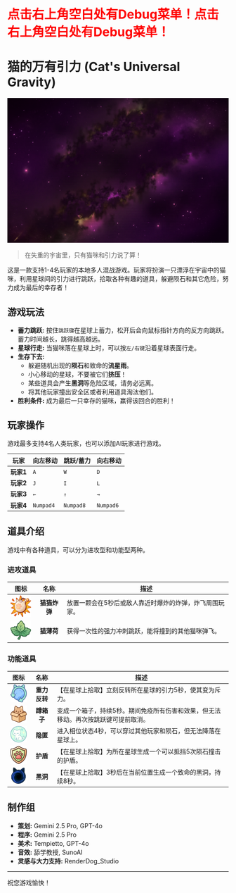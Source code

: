 <h1 style="color:red;">点击右上角空白处有Debug菜单！点击右上角空白处有Debug菜单！</h1>

# 猫的万有引力 (Cat's Universal Gravity)

![Game Screenshot](./images/backgroundd.png)

> 在失重的宇宙里，只有猫咪和引力说了算！

这是一款支持1-4名玩家的本地多人混战游戏。玩家将扮演一只漂浮在宇宙中的猫咪，利用星球间的引力进行跳跃，拾取各种有趣的道具，躲避陨石和其它危险，努力成为最后的幸存者！

## 游戏玩法

- **蓄力跳跃:** 按住`跳跃键`在星球上蓄力，松开后会向鼠标指针方向的反方向跳跃。蓄力时间越长，跳得越高越远。
- **星球行走:** 当猫咪落在星球上时，可以按`左/右键`沿着星球表面行走。
- **生存下去:**
    - 躲避随机出现的**陨石**和致命的**流星雨**。
    - 小心移动的星球，不要被它们**挤压**！
    - 某些道具会产生**黑洞**等危险区域，请务必远离。
    - 将其他玩家撞出安全区或者利用道具淘汰他们。
- **胜利条件:** 成为最后一只幸存的猫咪，赢得该回合的胜利！

## 玩家操作

游戏最多支持4名人类玩家，也可以添加AI玩家进行游戏。

| 玩家   | 向左移动 | 跳跃/蓄力 | 向右移动 |
| ------ | -------- | --------- | -------- |
| **玩家1** | `A`      | `W`       | `D`      |
| **玩家2** | `J`      | `I`       | `L`      |
| **玩家3** | `←`      | `↑`       | `→`      |
| **玩家4** | `Numpad4`| `Numpad8` | `Numpad6`|

## 道具介绍

游戏中有各种道具，可以分为进攻型和功能型两种。

### 进攻道具
| 图标 | 名称 | 描述 |
|:---:|:---:|---|
| <img src="./images/bomb.png" width="50"> | **猫猫炸弹** | 放置一颗会在5秒后或敌人靠近时爆炸的炸弹，炸飞周围玩家。 |
| <img src="./images/catnip.png" width="50"> | **猫薄荷** | 获得一次性的强力冲刺跳跃，能将撞到的其他猫咪弹飞。 |

### 功能道具
| 图标 | 名称 | 描述 |
|:---:|:---:|---|
| <img src="./images/inverse_gravity.png" width="50"> | **重力反转** | 【在星球上拾取】立刻反转所在星球的引力5秒，使其变为斥力。 |
| <img src="./images/invisibility.png" width="50"> | **蹲箱子** | 变成一个箱子，持续5秒。期间免疫所有伤害和效果，但无法移动。再次按跳跃键可提前取消。 |
| <img src="./images/invisible.png" width="50"> | **隐匿** | 进入相位状态4秒，可以穿过其他玩家和陨石，但无法降落在星球上。 |
| <img src="./images/shield.png" width="50"> | **护盾** | 【在星球上拾取】为所在星球生成一个可以抵挡5次陨石撞击的护盾。 |
| <img src="./images/darkhole.png" width="50"> | **黑洞** | 【在星球上拾取】3秒后在当前位置生成一个致命的黑洞，持续8秒。 |

## 制作组

- **策划:** Gemini 2.5 Pro, GPT-4o
- **程序:** Gemini 2.5 Pro
- **美术:** Tempietto, GPT-4o
- **音效:** 舔学教授, SunoAI
- **灵感与大力支持:** RenderDog_Studio

---
祝您游戏愉快！ 